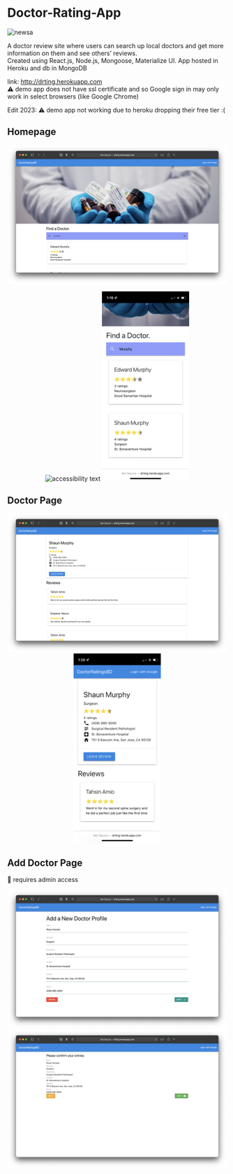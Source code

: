 # Doctor-Rating-App

![newsa](https://github.com/tahsinamio/doctor-rating-app/assets/19891182/c97439a7-557c-4342-be3b-2c6408694bcc)

A doctor review site where users can search up local doctors and get more information on them and see others’ reviews.                                             
Created using React.js, Node.js, Mongoose, Materialize UI. App hosted in Heroku and db in MongoDB

link: http://drting.herokuapp.com                                                                                                                                   
:warning:  demo app does not have ssl certificate and so Google sign in may only work in select browsers (like Google Chrome)

Edit 2023:
:warning:  demo app not working due to heroku dropping their free tier :(

## Homepage
<p align="center">
  <img src="./docs/Screen Shot 2021-10-18 at 12.54.22 PM.png" width="720" title="hover text">
</p>
<p align="center">
  <img src="./docs/IMG_0357.PNG" width="200" alt="accessibility text">
  <img src="./docs/IMG_0358.PNG" width="200" alt="accessibility text">
</p>

## Doctor Page
<p align="center">
  <img src="./docs/Screen Shot 2021-10-18 at 12.54.38 PM.png" width="720" alt="accessibility text">
  <img src="./docs/IMG_0359.PNG" width="200" alt="accessibility text">
</p>

## Add Doctor Page
:closed_lock_with_key: requires admin access
<p align="center">
  <img src="./docs/Screen Shot 2021-10-18 at 12.37.46 PM.png" width="720" alt="accessibility text">
  <img src="./docs/Screen Shot 2021-10-18 at 12.38.07 PM.png" width="720" alt="accessibility text">
</p>


